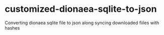 # customized-dionaea-sqlite-to-json
Converting dionaea sqlite file to json along syncing downloaded fiiles with hashes
